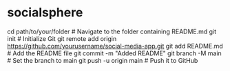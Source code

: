 # socialsphere
cd path/to/your/folder  # Navigate to the folder containing README.md
git init                 # Initialize Git
git remote add origin https://github.com/yourusername/social-media-app.git
git add README.md        # Add the README file
git commit -m "Added README"
git branch -M main       # Set the branch to main
git push -u origin main  # Push it to GitHub
